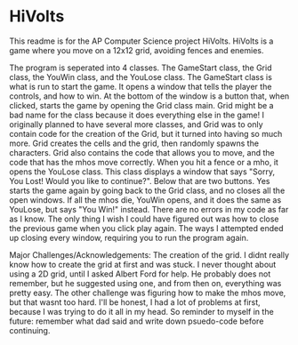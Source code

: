 # HiVolts
This readme is for the AP Computer Science project HiVolts. HiVolts is a game where you move on a 12x12 grid, avoiding fences
and enemies.

The program is seperated into 4 classes. The GameStart class, the Grid class, the YouWin class, and the YouLose class. The
GameStart class is what is run to start the game. It opens a window that tells the player the controls, and how to win. At the
bottom of the window is a button that, when clicked, starts the game by opening the Grid class main. Grid might be a bad name for
the class because it does everything else in the game! I originally planned to have several more classes, and Grid was to only
contain code for the creation of the Grid, but it turned into having so much more. Grid creates the cells and the grid, then
randomly spawns the characters. Grid also contains the code that allows you to move, and the code that has the mhos move
correctly. When you hit a fence or a mho, it opens the YouLose class. This class displays a window that says "Sorry, You Lost!
Would you like to continue?". Below that are two buttons. Yes starts the game again by going back to the Grid class, and no
closes all the open windows. If all the mhos die, YouWin opens, and it does the same as YouLose, but says "You Win!" instead.
There are no errors in my code as far as I know. The only thing I wish I could have figured out was how to close the previous
game when you click play again. The ways I attempted ended up closing every window, requiring you to run the program again.

Major Challenges/Acknowledgements: The creation of the grid. I didnt really know how to create the grid at first and was stuck. 
I never thought about using a 2D grid, until I asked Albert Ford for help. He probably does not remember, but he suggested using
one, and from then on, everything was pretty easy. The other challenge was figuring how to make the mhos move, but that wasnt too
hard. I'll be honest, I had a lot of problems at first, because I was trying to do it all in my head. So reminder to myself in 
the future: remember what dad said and write down psuedo-code before continuing.

